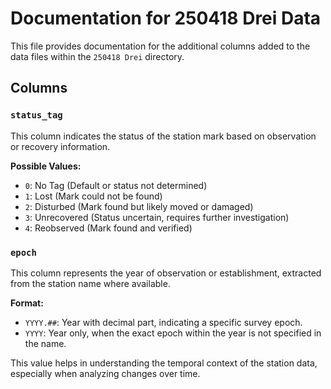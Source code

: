 # Documentation for 250418 Drei Data

This file provides documentation for the additional columns added to the data files within the `250418 Drei` directory.

## Columns

### `status_tag`

This column indicates the status of the station mark based on observation or recovery information.

**Possible Values:**

*   `0`: No Tag (Default or status not determined)
*   `1`: Lost (Mark could not be found)
*   `2`: Disturbed (Mark found but likely moved or damaged)
*   `3`: Unrecovered (Status uncertain, requires further investigation)
*   `4`: Reobserved (Mark found and verified)

### `epoch`

This column represents the year of observation or establishment, extracted from the station name where available.

**Format:**

*   `YYYY.##`: Year with decimal part, indicating a specific survey epoch.
*   `YYYY`: Year only, when the exact epoch within the year is not specified in the name.

This value helps in understanding the temporal context of the station data, especially when analyzing changes over time.
